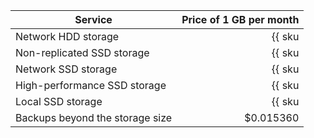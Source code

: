 | Service | Price of 1 GB per month |
|---------------------------------|------------------------------------------------------------:|
| Network HDD storage | {{ sku|USD|mdb.cluster.network-hdd.greenplum|month|string }} |
| Non-replicated SSD storage | {{ sku|USD|mdb.cluster.local-nvme.greenplum|month|string }} |
| Network SSD storage | {{ sku|USD|mdb.cluster.local-nvme.greenplum|month|string }} |
| High-performance SSD storage | {{ sku|USD|mdb.cluster.network-ssd-io-m3.greenplum|month|string }} |
| Local SSD storage | {{ sku|USD|mdb.cluster.local-nvme.greenplum|month|string }} |
| Backups beyond the storage size | $0.015360 |
